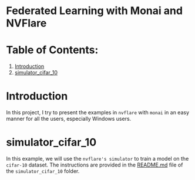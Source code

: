 # Federated Learning with Monai and NVFlare

# Table of Contents:
1. [Introduction](#introduction)
2. [simulator_cifar_10](#simulator_cifar_10)


# Introduction
In this project, I try to present the examples in 
`nvflare` with `monai` in an easy manner for all the users, especially Windows users.

# simulator_cifar_10
In this example, we will use the `nvflare's simulator` to train a model on the `cifar-10` dataset.
The instructions are provided in the [README.md](https://github.com/pooya-mohammadi/federated-learning-monai-nvflare/tree/main/nvflare_tests/simulator_cifar_10) file of the `simulator_cifar_10` folder.